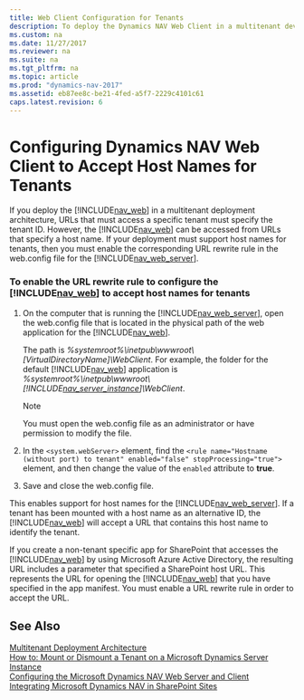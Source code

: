 ```yaml
---
title: Web Client Configuration for Tenants
description: To deploy the Dynamics NAV Web Client in a multitenant development architecture, URLs must specify the tenant ID to access a specific tenant.
ms.custom: na
ms.date: 11/27/2017
ms.reviewer: na
ms.suite: na
ms.tgt_pltfrm: na
ms.topic: article
ms.prod: "dynamics-nav-2017"
ms.assetid: eb87ee8c-be21-4fed-a5f7-2229c4101c61
caps.latest.revision: 6
---
```

# Configuring Dynamics NAV Web Client to Accept Host Names for Tenants
If you deploy the [!INCLUDE[nav_web](includes/nav_web_md.md)] in a multitenant deployment architecture, URLs that must access a specific tenant must specify the tenant ID. However, the [!INCLUDE[nav_web](includes/nav_web_md.md)] can be accessed from URLs that specify a host name. If your deployment must support host names for tenants, then you must enable the corresponding URL rewrite rule in the web.config file for the [!INCLUDE[nav_web_server](includes/nav_web_server_md.md)].  
  
### To enable the URL rewrite rule to configure the [!INCLUDE[nav_web](includes/nav_web_md.md)] to accept host names for tenants  
  
1.  On the computer that is running the [!INCLUDE[nav_web_server](includes/nav_web_server_md.md)], open the web.config file that is located in the physical path of the web application for the [!INCLUDE[nav_web](includes/nav_web_md.md)].  
  
     The path is *%systemroot%\\inetpub\\wwwroot\\\[VirtualDirectoryName\]\\WebClient*. For example, the folder for the default [!INCLUDE[nav_web](includes/nav_web_md.md)] application is *%systemroot%\\inetpub\\wwwroot\\[!INCLUDE[nav_server_instance](includes/nav_server_instance_md.md)]\\WebClient*.  
  
    > [!NOTE]  
    >  You must open the web.config file as an administrator or have permission to modify the file.  
  
2.  In the `<system.webServer>` element, find the `<rule name="Hostname (without port) to tenant" enabled="false" stopProcessing="true">` element, and then change the value of the `enabled` attribute to **true**.  
  
3.  Save and close the web.config file.  
  
 This enables support for host names for the [!INCLUDE[nav_web_server](includes/nav_web_server_md.md)]. If a tenant has been mounted with a host name as an alternative ID, the [!INCLUDE[nav_web](includes/nav_web_md.md)] will accept a URL that contains this host name to identify the tenant.  
  
 If you create a non-tenant specific app for SharePoint that accesses the [!INCLUDE[nav_web](includes/nav_web_md.md)] by using Microsoft Azure Active Directory, the resulting URL includes a parameter that specified a SharePoint host URL. This represents the URL for opening the [!INCLUDE[nav_web](includes/nav_web_md.md)] that you have specified in the app manifest. You must enable a URL rewrite rule in order to accept the URL.  
  
## See Also  
 [Multitenant Deployment Architecture](Multitenant-Deployment-Architecture.md)   
 [How to: Mount or Dismount a Tenant on a Microsoft Dynamics Server Instance](How-to--Mount-or-Dismount-a-Tenant-on-a-Microsoft-Dynamics-Server-Instance.md)   
 [Configuring the Microsoft Dynamics NAV Web Server and Client](Configuring-the-Microsoft-Dynamics-NAV-Web-Server-and-Client.md)   
 [Integrating Microsoft Dynamics NAV in SharePoint Sites](Integrating-Microsoft-Dynamics-NAV-in-SharePoint-Sites.md)